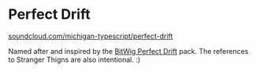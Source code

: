 # Perfect Drift

[soundcloud.com/michigan-typescript/perfect-drift](https://soundcloud.com/michigan-typescript/perfect-drift)

Named after and inspired by the [BitWig Perfect Drift](https://www.bitwig.com/stories/perfect-drift-203) pack.  The references to Stranger Thigns are also intentional.  :)
